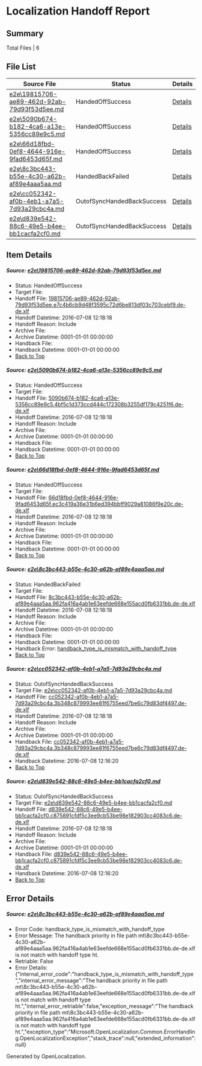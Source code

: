 # <a name='report-top'></a> Localization Handoff Report

## Summary
 Total Files | 6

## File List
 Source File | Status | Details 
 ----------- | ------ | ------- 
 [e2e\19815706-ae89-462d-92ab-79d93f53d5ee.md](https://github.com/OpenLocalizationTestOrg/oltest/blob/34812fb610638e4a22e76d22d76be65ec95900c9/e2e/19815706-ae89-462d-92ab-79d93f53d5ee.md) | HandedOffSuccess | [Details](#373fc37ef7b33e1c00e366d9ef740648883624131)
 [e2e\5090b674-b182-4ca6-a13e-5356cc89e9c5.md](https://github.com/OpenLocalizationTestOrg/oltest/blob/72eb3fd4c4e66a3d801fa4d1cc66d084a9313333/e2e/5090b674-b182-4ca6-a13e-5356cc89e9c5.md) | HandedOffSuccess | [Details](#81398602f31da5bd64d4fd3367428a359a9e03cf4)
 [e2e\66d18fbd-0ef8-4644-916e-9fad6453d65f.md](https://github.com/OpenLocalizationTestOrg/oltest/blob/72eb3fd4c4e66a3d801fa4d1cc66d084a9313333/e2e/66d18fbd-0ef8-4644-916e-9fad6453d65f.md) | HandedOffSuccess | [Details](#fdbecddc54f8dd5a3a2d009c3f55cf5bd5327db65)
 [e2e\8c3bc443-b55e-4c30-a62b-af89e4aaa5aa.md](https://github.com/OpenLocalizationTestOrg/oltest/blob/675eb92de6ee17b15328a991f237288db6ba8240/e2e/8c3bc443-b55e-4c30-a62b-af89e4aaa5aa.md) | HandedBackFailed | [Details](#33545572e4e8344da38d792113cd97783b8cc8f67)
 [e2e\cc052342-af0b-4eb1-a7a5-7d93a29cbc4a.md](https://github.com/OpenLocalizationTestOrg/oltest/blob/7abc62079f16ed25996521d62ff75be13d1020bf/e2e/cc052342-af0b-4eb1-a7a5-7d93a29cbc4a.md) | OutofSyncHandedBackSuccess | [Details](#232d714ecb7bb3df7aef273c0516be2b331795098)
 [e2e\d839e542-88c6-49e5-b4ee-bb1cacfa2cf0.md](https://github.com/OpenLocalizationTestOrg/oltest/blob/b1198113916122d6c88533f061fda91336d6b337/e2e/d839e542-88c6-49e5-b4ee-bb1cacfa2cf0.md) | OutofSyncHandedBackSuccess | [Details](#8c7600835c088a216b3910d378c79f3a4c31557c9)

## Item Details
##### <a name='373fc37ef7b33e1c00e366d9ef740648883624131'></a> Source: [e2e\19815706-ae89-462d-92ab-79d93f53d5ee.md](https://github.com/OpenLocalizationTestOrg/oltest/blob/34812fb610638e4a22e76d22d76be65ec95900c9/e2e/19815706-ae89-462d-92ab-79d93f53d5ee.md)
* Status: HandedOffSuccess
* Target File: 
* Handoff File: [19815706-ae89-462d-92ab-79d93f53d5ee.e7c4b6cb9d48f3595c72d6be813df03c703cebf9.de-de.xlf](https://github.com/OpenLocalizationTestOrg/olhandoff-e2e/blob/5244549f6e3a1ce05ce02a025da6eba4daa94c75/ol-handoff/OpenLocalizationTestOrg/oltest-dede-fly/ci/19815706-ae89-462d-92ab-79d93f53d5ee.e7c4b6cb9d48f3595c72d6be813df03c703cebf9.de-de.xlf)
* Handoff Datetime: 2016-07-08 12:18:18
* Handoff Reason: Include
* Archive File: 
* Archive Datetime: 0001-01-01 00:00:00
* Handback File: 
* Handback Datetime: 0001-01-01 00:00:00
* [Back to Top](#report-top)

##### <a name='81398602f31da5bd64d4fd3367428a359a9e03cf4'></a> Source: [e2e\5090b674-b182-4ca6-a13e-5356cc89e9c5.md](https://github.com/OpenLocalizationTestOrg/oltest/blob/72eb3fd4c4e66a3d801fa4d1cc66d084a9313333/e2e/5090b674-b182-4ca6-a13e-5356cc89e9c5.md)
* Status: HandedOffSuccess
* Target File: 
* Handoff File: [5090b674-b182-4ca6-a13e-5356cc89e9c5.4bf5c1d373ccd444c172308b3255df179c4251f6.de-de.xlf](https://github.com/OpenLocalizationTestOrg/olhandoff-e2e/blob/5244549f6e3a1ce05ce02a025da6eba4daa94c75/ol-handoff/OpenLocalizationTestOrg/oltest-dede-fly/ci/5090b674-b182-4ca6-a13e-5356cc89e9c5.4bf5c1d373ccd444c172308b3255df179c4251f6.de-de.xlf)
* Handoff Datetime: 2016-07-08 12:18:18
* Handoff Reason: Include
* Archive File: 
* Archive Datetime: 0001-01-01 00:00:00
* Handback File: 
* Handback Datetime: 0001-01-01 00:00:00
* [Back to Top](#report-top)

##### <a name='fdbecddc54f8dd5a3a2d009c3f55cf5bd5327db65'></a> Source: [e2e\66d18fbd-0ef8-4644-916e-9fad6453d65f.md](https://github.com/OpenLocalizationTestOrg/oltest/blob/72eb3fd4c4e66a3d801fa4d1cc66d084a9313333/e2e/66d18fbd-0ef8-4644-916e-9fad6453d65f.md)
* Status: HandedOffSuccess
* Target File: 
* Handoff File: [66d18fbd-0ef8-4644-916e-9fad6453d65f.ec3c419a36e31b6ed394bbff9029a81086f9e20c.de-de.xlf](https://github.com/OpenLocalizationTestOrg/olhandoff-e2e/blob/5244549f6e3a1ce05ce02a025da6eba4daa94c75/ol-handoff/OpenLocalizationTestOrg/oltest-dede-fly/ci/66d18fbd-0ef8-4644-916e-9fad6453d65f.ec3c419a36e31b6ed394bbff9029a81086f9e20c.de-de.xlf)
* Handoff Datetime: 2016-07-08 12:18:18
* Handoff Reason: Include
* Archive File: 
* Archive Datetime: 0001-01-01 00:00:00
* Handback File: 
* Handback Datetime: 0001-01-01 00:00:00
* [Back to Top](#report-top)

##### <a name='33545572e4e8344da38d792113cd97783b8cc8f67'></a> Source: [e2e\8c3bc443-b55e-4c30-a62b-af89e4aaa5aa.md](https://github.com/OpenLocalizationTestOrg/oltest/blob/675eb92de6ee17b15328a991f237288db6ba8240/e2e/8c3bc443-b55e-4c30-a62b-af89e4aaa5aa.md)
* Status: HandedBackFailed
* Target File: 
* Handoff File: [8c3bc443-b55e-4c30-a62b-af89e4aaa5aa.962fa416a4ab1e63eefde668e155acd0fb6331bb.de-de.xlf](https://github.com/OpenLocalizationTestOrg/olhandoff-e2e/blob/5244549f6e3a1ce05ce02a025da6eba4daa94c75/ol-handoff/OpenLocalizationTestOrg/oltest-dede-fly/ci/8c3bc443-b55e-4c30-a62b-af89e4aaa5aa.962fa416a4ab1e63eefde668e155acd0fb6331bb.de-de.xlf)
* Handoff Datetime: 2016-07-08 12:18:18
* Handoff Reason: Include
* Archive File: 
* Archive Datetime: 0001-01-01 00:00:00
* Handback File: 
* Handback Datetime: 0001-01-01 00:00:00
* Handback Error: [handback_type_is_mismatch_with_handoff_type](#33545572e4e8344da38d792113cd97783b8cc8f67handback_type_is_mismatch_with_handoff_type)
* [Back to Top](#report-top)

##### <a name='232d714ecb7bb3df7aef273c0516be2b331795098'></a> Source: [e2e\cc052342-af0b-4eb1-a7a5-7d93a29cbc4a.md](https://github.com/OpenLocalizationTestOrg/oltest/blob/7abc62079f16ed25996521d62ff75be13d1020bf/e2e/cc052342-af0b-4eb1-a7a5-7d93a29cbc4a.md)
* Status: OutofSyncHandedBackSuccess
* Target File: [e2e\cc052342-af0b-4eb1-a7a5-7d93a29cbc4a.md](https://github.com/OpenLocalizationTestOrg/oltest-dede-fly/blob/efb4dd48ba5119bab2f7e7bfe0629103726ecf75/e2e/cc052342-af0b-4eb1-a7a5-7d93a29cbc4a.md)
* Handoff File: [cc052342-af0b-4eb1-a7a5-7d93a29cbc4a.3b348c879993ee81f6755eed7be6c79d83df4497.de-de.xlf](https://github.com/OpenLocalizationTestOrg/olhandoff-e2e/blob/5244549f6e3a1ce05ce02a025da6eba4daa94c75/ol-handoff/OpenLocalizationTestOrg/oltest-dede-fly/ci/cc052342-af0b-4eb1-a7a5-7d93a29cbc4a.3b348c879993ee81f6755eed7be6c79d83df4497.de-de.xlf)
* Handoff Datetime: 2016-07-08 12:18:18
* Handoff Reason: Include
* Archive File: 
* Archive Datetime: 0001-01-01 00:00:00
* Handback File: [cc052342-af0b-4eb1-a7a5-7d93a29cbc4a.3b348c879993ee81f6755eed7be6c79d83df4497.de-de.xlf](https://github.com/OpenLocalizationTestOrg/olhandback-e2e/blob/7604995a0d27676f1b9f3badffcb9f3262ca86c0/ol-handback/OpenLocalizationTestOrg/oltest-dede-fly/ci/mt/cc052342-af0b-4eb1-a7a5-7d93a29cbc4a.3b348c879993ee81f6755eed7be6c79d83df4497.de-de.xlf)
* Handback Datetime: 2016-07-08 12:16:20
* [Back to Top](#report-top)

##### <a name='8c7600835c088a216b3910d378c79f3a4c31557c9'></a> Source: [e2e\d839e542-88c6-49e5-b4ee-bb1cacfa2cf0.md](https://github.com/OpenLocalizationTestOrg/oltest/blob/b1198113916122d6c88533f061fda91336d6b337/e2e/d839e542-88c6-49e5-b4ee-bb1cacfa2cf0.md)
* Status: OutofSyncHandedBackSuccess
* Target File: [e2e\d839e542-88c6-49e5-b4ee-bb1cacfa2cf0.md](https://github.com/OpenLocalizationTestOrg/oltest-dede-fly/blob/efb4dd48ba5119bab2f7e7bfe0629103726ecf75/e2e/d839e542-88c6-49e5-b4ee-bb1cacfa2cf0.md)
* Handoff File: [d839e542-88c6-49e5-b4ee-bb1cacfa2cf0.c875891cfdf5c3ee9cb53be98e182903cc4083c6.de-de.xlf](https://github.com/OpenLocalizationTestOrg/olhandoff-e2e/blob/5244549f6e3a1ce05ce02a025da6eba4daa94c75/ol-handoff/OpenLocalizationTestOrg/oltest-dede-fly/ci/d839e542-88c6-49e5-b4ee-bb1cacfa2cf0.c875891cfdf5c3ee9cb53be98e182903cc4083c6.de-de.xlf)
* Handoff Datetime: 2016-07-08 12:18:18
* Handoff Reason: Include
* Archive File: 
* Archive Datetime: 0001-01-01 00:00:00
* Handback File: [d839e542-88c6-49e5-b4ee-bb1cacfa2cf0.c875891cfdf5c3ee9cb53be98e182903cc4083c6.de-de.xlf](https://github.com/OpenLocalizationTestOrg/olhandback-e2e/blob/7604995a0d27676f1b9f3badffcb9f3262ca86c0/ol-handback/OpenLocalizationTestOrg/oltest-dede-fly/ci/mt/d839e542-88c6-49e5-b4ee-bb1cacfa2cf0.c875891cfdf5c3ee9cb53be98e182903cc4083c6.de-de.xlf)
* Handback Datetime: 2016-07-08 12:16:20
* [Back to Top](#report-top)


## Error Details
##### <a name='33545572e4e8344da38d792113cd97783b8cc8f67handback_type_is_mismatch_with_handoff_type'></a> Source: [e2e\8c3bc443-b55e-4c30-a62b-af89e4aaa5aa.md](#33545572e4e8344da38d792113cd97783b8cc8f67)
* Error Code: handback_type_is_mismatch_with_handoff_type
* Error Message: The handback priority in file path mt\8c3bc443-b55e-4c30-a62b-af89e4aaa5aa.962fa416a4ab1e63eefde668e155acd0fb6331bb.de-de.xlf is not match with handoff type ht.
* Retriable: False
* Error Details: {"internal_error_code":"handback_type_is_mismatch_with_handoff_type","internal_error_message":"The handback priority in file path mt\\8c3bc443-b55e-4c30-a62b-af89e4aaa5aa.962fa416a4ab1e63eefde668e155acd0fb6331bb.de-de.xlf is not match with handoff type ht.","internal_error_retriable":false,"exception_message":"The handback priority in file path mt\\8c3bc443-b55e-4c30-a62b-af89e4aaa5aa.962fa416a4ab1e63eefde668e155acd0fb6331bb.de-de.xlf is not match with handoff type ht.","exception_type":"Microsoft.OpenLocalization.Common.ErrorHandling.OpenLocalizationException","stack_trace":null,"extended_information":null}


Generated by OpenLocalization.
